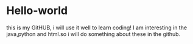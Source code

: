 # Hello-world
this is my GitHUB, i will use it well to learn coding!
I am interesting in the java,python and html.so i will do something about these in the github.
